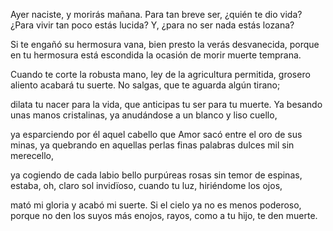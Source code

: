 Ayer naciste, y morirás mañana.
Para tan breve ser, ¿quién te dio vida?
¿Para vivir tan poco estás lucida?
Y, ¿para no ser nada estás lozana?

Si te engañó su hermosura vana,
bien presto la verás desvanecida,
porque en tu hermosura está escondida
la ocasión de morir muerte temprana.

Cuando te corte la robusta mano,
ley de la agricultura permitida,
grosero aliento acabará tu suerte.
No salgas, que te aguarda algún tirano;

dilata tu nacer para la vida,
que anticipas tu ser para tu muerte.
Ya besando unas manos cristalinas,
ya anudándose a un blanco y liso cuello,

ya esparciendo por él aquel cabello
que Amor sacó entre el oro de sus minas,
ya quebrando en aquellas perlas finas
palabras dulces mil sin merecello,

ya cogiendo de cada labio bello
purpúreas rosas sin temor de espinas,
estaba, oh, claro sol invidïoso,
cuando tu luz, hiriéndome los ojos,

mató mi gloria y acabó mi suerte.
Si el cielo ya no es menos poderoso,
porque no den los suyos más enojos,
rayos, como a tu hijo, te den muerte.